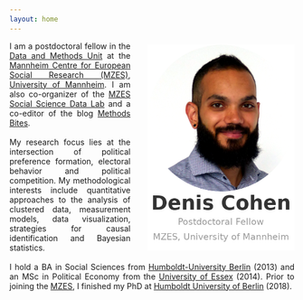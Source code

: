 ```yaml
---
layout: home
---
```


<p style="text-align:justify">
        <img alt="Denis Cohen" src="assets/images/logo6.png"
        style="float:right;margin:5px 0px 10px
        30px;width:260px">
        I am a postdoctoral fellow in the <a
        href="https://www.mzes.uni-mannheim.de/d7/en/dm-unit">Data and Methods Unit</a> at the <a
        href="https://www.mzes.uni-mannheim.de/d7/en">Mannheim Centre for European Social Research (MZES)</a>, <a
        href="https://www.uni-mannheim.de/en/">University of Mannheim</a>. I am also co-organizer of the <a
        href="https://www.mzes.uni-mannheim.de/socialsciencedatalab/page/about/">MZES Social Science Data Lab</a> and a co-editor of the blog <a
        href="https://www.mzes.uni-mannheim.de/socialsciencedatalab/">Methods Bites</a>. <br>  <br>
        My research focus lies at the intersection of political preference formation, electoral behavior
        and political competition.
        My methodological interests include quantitative approaches to the
        analysis of clustered data, measurement models, data visualization, strategies for causal
        identification and Bayesian statistics. <br> <br>
        I hold a BA in Social Sciences from
        <a href="https://www.hu-berlin.de/">Humboldt-University Berlin</a> (2013) and an MSc in Political Economy
        from the <a href="http://essex.ac.uk/">University of Essex</a> (2014).
        Prior to joining the <a
        href="https://www.mzes.uni-mannheim.de/d7/en">MZES</a>, I finished my PhD at <a href="https://www.hu-berlin.de/">Humboldt University of Berlin</a> (2018).
</p>